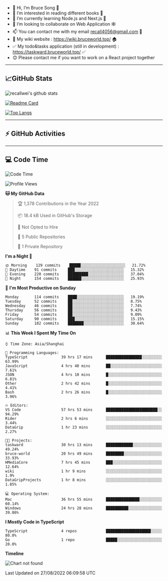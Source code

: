 - 👋 Hi, I’m Bruce Song 🦁️
- 👀 I’m interested in reading different books 📖
- 🌱 I’m currently learning Node.js and Next.js 🚀
- 💞️ I’m looking to collaborate on Web Application 🕸️
- 📫 You can contact me with my email recall4056@gmail.com 📮
- 📖 My wiki website : https://wiki.bruceworld.top/ 🏠
- ✅ My todo&tasks application (still in development) : https://taskward.bruceworld.top/ ✅
- 😊 Please contact me if you want to work on a React project together
---

## 📈GitHub Stats

![recallwei's github stats](https://github-readme-stats.vercel.app/api?username=recallwei&show_icons=true&theme=dracula&count_private=true&include_all_commits)

<!---
repository 卡片
--->

[![Readme Card](https://github-readme-stats.vercel.app/api/pin/?username=recallwei&repo=recallwei&theme=dracula)](https://github.com/recallwei/daily)

<!---
repository 常用语言 layout=compact（紧凑布局）
--->

[![Top Langs](https://github-readme-stats.vercel.app/api/top-langs/?username=recallwei&layout=compact&theme=dracula)](https://github.com/recallwei/daily)

---

## ⚡️ GitHub Activities

<!--START_SECTION:activity-->

<!--END_SECTION:activity-->

---

## 💻 Code Time

<!--START_SECTION:waka-->
![Code Time](http://img.shields.io/badge/Code%20Time-2%2C043%20hrs%206%20mins-blue)

![Profile Views](http://img.shields.io/badge/Profile%20Views-8-blue)

**🐱 My GitHub Data** 

> 🏆 1,378 Contributions in the Year 2022
 > 
> 📦 18.4 kB Used in GitHub's Storage 
 > 
> 🚫 Not Opted to Hire
 > 
> 📜 5 Public Repositories 
 > 
> 🔑 1 Private Repository 
 > 
**I'm a Night 🦉** 

```text
🌞 Morning    129 commits    █████░░░░░░░░░░░░░░░░░░░░   21.72% 
🌆 Daytime    91 commits     ███░░░░░░░░░░░░░░░░░░░░░░   15.32% 
🌃 Evening    220 commits    █████████░░░░░░░░░░░░░░░░   37.04% 
🌙 Night      154 commits    ██████░░░░░░░░░░░░░░░░░░░   25.93%

```
📅 **I'm Most Productive on Sunday** 

```text
Monday       114 commits    ████░░░░░░░░░░░░░░░░░░░░░   19.19% 
Tuesday      52 commits     ██░░░░░░░░░░░░░░░░░░░░░░░   8.75% 
Wednesday    46 commits     ██░░░░░░░░░░░░░░░░░░░░░░░   7.74% 
Thursday     56 commits     ██░░░░░░░░░░░░░░░░░░░░░░░   9.43% 
Friday       54 commits     ██░░░░░░░░░░░░░░░░░░░░░░░   9.09% 
Saturday     90 commits     ███░░░░░░░░░░░░░░░░░░░░░░   15.15% 
Sunday       182 commits    ███████░░░░░░░░░░░░░░░░░░   30.64%

```


📊 **This Week I Spent My Time On** 

```text
⌚︎ Time Zone: Asia/Shanghai

💬 Programming Languages: 
TypeScript               39 hrs 17 mins      ████████████████░░░░░░░░░   63.99% 
JavaScript               4 hrs 40 mins       ██░░░░░░░░░░░░░░░░░░░░░░░   7.61% 
JSON                     4 hrs 10 mins       █░░░░░░░░░░░░░░░░░░░░░░░░   6.81% 
Other                    2 hrs 42 mins       █░░░░░░░░░░░░░░░░░░░░░░░░   4.41% 
Bash                     2 hrs 26 mins       █░░░░░░░░░░░░░░░░░░░░░░░░   3.96%

🔥 Editors: 
VS Code                  57 hrs 53 mins      ███████████████████████░░   94.29% 
Rider                    2 hrs 6 mins        ░░░░░░░░░░░░░░░░░░░░░░░░░   3.44% 
DataGrip                 1 hr 23 mins        ░░░░░░░░░░░░░░░░░░░░░░░░░   2.27%

🐱‍💻 Projects: 
taskward                 30 hrs 13 mins      ████████████░░░░░░░░░░░░░   49.24% 
bruce-world              20 hrs 49 mins      ████████░░░░░░░░░░░░░░░░░   33.93% 
HMediaCore               7 hrs 45 mins       ███░░░░░░░░░░░░░░░░░░░░░░   12.64% 
wiki                     1 hr 9 mins         ░░░░░░░░░░░░░░░░░░░░░░░░░   1.9% 
DataGripProjects         1 hr 8 mins         ░░░░░░░░░░░░░░░░░░░░░░░░░   1.85%

💻 Operating System: 
Mac                      36 hrs 55 mins      ███████████████░░░░░░░░░░   60.14% 
Windows                  24 hrs 28 mins      ██████████░░░░░░░░░░░░░░░   39.86%

```

**I Mostly Code in TypeScript** 

```text
TypeScript               4 repos             ████████████████████░░░░░   80.0% 
Go                       1 repo              █████░░░░░░░░░░░░░░░░░░░░   20.0%

```


**Timeline**

![Chart not found](https://raw.githubusercontent.com/recallwei/recallwei/main/charts/bar_graph.png) 


 Last Updated on 27/08/2022 06:09:58 UTC
<!--END_SECTION:waka-->
<!---
recallwei/recallwei is a ✨ special ✨ repository because its `README.md` (this file) appears on your GitHub profile.
You can click the Preview link to take a look at your changes.
--->
